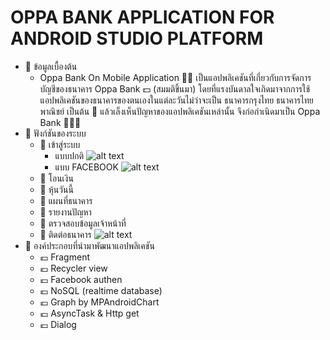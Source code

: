 # OPPA BANK APPLICATION FOR ANDROID STUDIO PLATFORM

* 🏧 ข้อมูลเบื้องต้น
  * Oppa Bank On Mobile Application 📱💸 เป็นแอปพลิเคชันที่เกี่ยวกับการจัดการบัญชีของธนาคาร Oppa Bank 💵 (สมมติขึ้นมา)
โดยที่แรงบันดาลใจเกิดมาจากการใช้แอปพลิเคชันของธนาคารของตนเองในแต่ละวันไม่ว่าจะเป็น ธนาคารกรุงไทย ธนาคารไทยพาณิชย์ เป็นต้น 📳
แล้วเล็งเห็นปัญหาของแอปพลิเคชันเหล่านั้น จึงก่อกำเนิดมาเป็น Oppa Bank 👨🏻‍💻
* 🏧 ฟังก์ชันของระบบ
	* 💸 เข้าสู่ระบบ
		* แบบปกติ
		![alt text](https://cdn.bpicc.com/2020/03/18/-Des.png)
		* แบบ FACEBOOK
		![alt text](https://cdn.bpicc.com/2020/03/18/-Facebook-Des.png)
	* 💸 โอนเงิน
	* 💸 หุ้นวันนี้
	* 💸 แผนที่ธนาคาร 
	* 💸 รายงานปัญหา
	* 💸 ตรวจสอบข้อมูลเจ้าหน้าที่
	* 💸 ติดต่อธนาคาร
		![alt text](https://cdn.bpicc.com/2020/03/18/-Desdb68c6c817c323e2.png)
* 🏧 องค์ประกอบที่นำมาพัฒนาแอปพลิเคชัน
	* 💶 Fragment
	* 💶 Recycler view
	* 💶 Facebook authen
	* 💶 NoSQL (realtime database)
	* 💶 Graph by MPAndroidChart
	* 💶 AsyncTask & Http get
	* 💶 Dialog

